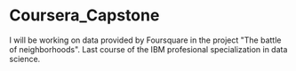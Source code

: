 # Coursera_Capstone
I will be working on data provided by Foursquare in the project "The battle of neighborhoods". Last course of the IBM profesional specialization in data science.
